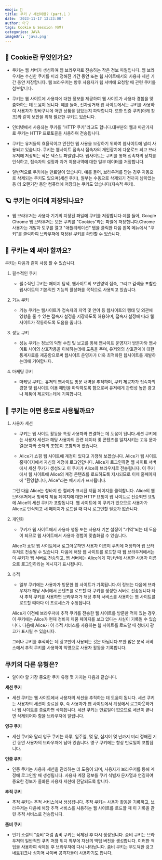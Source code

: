 ```yaml
---
emoji: 🌺
title: 쿠키 / 세션이란? (part.1 )
date: '2023-11-17 13:23:00'
author: 아구
tags: Cookie & Session 이란?
categories: JAVA
imageUrl: 'java.png'
---
```


## 🎈 Cookie란 무엇인가요? 
- 쿠키는 웹 서버가 생성하여 웹 브라우저로 전송하는 작은 정보 파일입니다. 웹 브라우저는 수신한 쿠키를 미리 정해진 기간 동안 또는 웹 사이트에서의 사용자 세션 기간 동안 저장합니다. 웹 브라우저는 향후 사용자가 웹 서버에 요청할 때 관련 쿠키를 첨부합니다.

- 쿠키는 웹 사이트에 사용자에 대한 정보를 제공하여 웹 사이트가 사용자 경험을 맞춤화하는 데 도움이 됩니다. 예를 들어, 전자상거래 웹 사이트에서는 쿠키를 사용하여 사용자가 장바구니에 어떤 상품을 담았는지 파악합니다. 또한 인증 쿠키(아래 참조)와 같이 보안을 위해 필요한 쿠키도 있습니다.

- 인터넷에서 사용되는 쿠키를 "HTTP 쿠키"라고도 합니다.대부분의 웹과 마찬가지로 쿠키는 HTTP 프로토콜을 사용하여 전송됩니다.

- 쿠키는 유저들의 효율적이고 안전한 웹 사용을 보장하기 위하여 웹사이트에 널리 사용되고 있습니다. 쿠키는 웹사이트 접속시 접속자의 개인장치에 다운로드 되고 브라우저에 저장되는 작은 텍스트 파일입니다. 웹사이트는 쿠키를 통해 접속자의 장치를 인식하고, 접속자의 설정과 과거 이용내역에 대한 일부 데이터를 저장합니다.

- 일반적으로 쿠키에는 만료일이 있습니다. 예를 들어, 브라우저를 닫는 경우 자동으로 삭제되는 쿠키도 있으며(세션 쿠키), 일부는 수동으로 삭제되기 전까지 남아있는 등 더 오랜기간 동안 컴퓨터에 저장되는 쿠키도 있습니다(지속적 쿠키). 

## 🪐 쿠키는 어디에 저장되나요?
- 웹 브라우저는 사용자 기기의 지정된 파일에 쿠키를 저장합니다.예를 들어, Google Chrome 웹 브라우저는 모든 쿠키를 "Cookies"라는 파일에 저장합니다.Chrome 사용자는 개발자 도구를 열고 "애플리케이션" 탭을 클릭한 다음 왼쪽 메뉴에서 "쿠키"를 클릭하여 브라우저에 저장된 쿠키를 확인할 수 있습니다.

## 🚀 쿠키는 왜 써야 할까요?
쿠키는 다음과 같이 사용 할 수 있습니다.

1. 필수적인 쿠키
   - 필수적인 쿠키는 페이지 탐색, 웹사이트의 보안영역 접속, 그리고 검색을 포함한 웹사이트의 기본적인 기능의 활성화를 목적으로 사용되고 있습니다. 
  
2. 기능 쿠키
   - 기능 쿠키는 웹사이트가 접속자의 지역 및 언어 등 웹사이트의 행태 및 외관에 영향을 줄 수 있는 접속자 설정을 저장하도록 허용하며, 접속자 설정에 따라 웹사이트가 작동하도록 도움을 줍니다.
  
3. 성능 쿠키
   - 성능 쿠키는 정보의 익명 수집 및 보고를 통해 웹사이트 운영자가 방문자와 웹사이트 사이의 상호작용을 이해하는데에 도움을 주며, 유저와의 상호관계에 대한 통계자료를 제공함으로써 웹사이트 운영자가 더욱 최적화된 웹사이트를 개발하는데에 기여합니다.
  
4. 마케팅 쿠키
   - 마케팅 쿠키는 유저의 웹사이트 방문 내역을 추적하며, 쿠키 제공자가 접속자의 경향 및 웹사이트 이용 패턴을 파악하도록 함으로써 유저에게 관련성 높은 광고나 제품이 제공되는데에 기여합니다.


## 🦖 쿠키는 어떤 용도로 사용될까요?
1. 사용자 세션
    - 쿠키는 웹 사이트 활동을 특정 사용자와 연결하는 데 도움이 됩니다.세션 쿠키에는 사용자 세션과 해당 사용자의 관련 데이터 및 콘텐츠를 일치시키는 고유 문자열(문자와 숫자의 조합)이 포함되어 있습니다.

    - Alice가 쇼핑 웹 사이트에 계정이 있다고 가정해 보겠습니다. Alice가 웹 사이트 홈페이지에서 자신의 계정에 로그인합니다. Alice가 로그인하면 웹 사이트 서버에서 세션 쿠키가 생성되고 이 쿠키가 Alice의 브라우저로 전송됩니다. 이 쿠키에서 웹 사이트에 Alice의 계정 콘텐츠를 로드하도록 지시되므로 이제 홈페이지에 "환영합니다, Alice"라는 메시지가 표시됩니다.
  
    그런 다음 Alice는 청바지 한 켤레가 표시된 제품 페이지를 클릭합니다. Alice의 웹 브라우저에서 청바지 제품 페이지에 대한 HTTP 요청이 웹 사이트로 전송되면 요청에 Alice의 세션 쿠키가 포함됩니다. 웹 사이트에 이 쿠키가 있으므로 사용자가 Alice로 인식되고 새 페이지가 로드될 때 다시 로그인할 필요가 없습니다.

 2. 개인화
    - 쿠키가 웹 사이트에서 사용자 행동 또는 사용자 기본 설정이 "기억"되는 데 도움이 되므로 웹 사이트에서 사용자 경험이 맞춤화될 수 있습니다.

    Alice가 쇼핑 웹 사이트에서 로그아웃하면 사용자 이름이 쿠키에 저장되어 웹 브라우저로 전송될 수 있습니다. 다음에 해당 웹 사이트를 로드할 때 웹 브라우저에서는 이 쿠키가 웹 서버로 전송되고, 웹 서버에는 Alice에게 지난번에 사용한 사용자 이름으로 로그인하라는 메시지가 표시됩니다.

 3. 추적
    - 일부 쿠키에는 사용자가 방문한 웹 사이트가 기록됩니다.이 정보는 다음에 브라우저가 해당 서버에서 콘텐츠를 로드할 때 쿠키를 생성한 서버로 전송됩니다.타사 추적 쿠키를 사용하면 브라우저가 해당 추적 서비스를 사용하는 웹 사이트를 로드할 때마다 이 프로세스가 수행됩니다.

    Alice가 이전에 브라우저에 추적 쿠키를 전송한 웹 사이트를 방문한 적이 있는 경우, 이 쿠키에는 Alice가 현재 청바지 제품 페이지를 보고 있다는 사실이 기록될 수 있습니다. 다음에 Alice가 이 추적 서비스를 사용하는 웹 사이트를 로드할 때 청바지 광고가 표시될 수 있습니다.

    그러나 쿠키를 추적하는 데 광고만이 사용되는 것은 아닙니다.또한 많은 분석 서비스에서 추적 쿠키를 사용하여 익명으로 사용자 활동을 기록합니다.

## 쿠키의 다른 유형은?
- 알아야 할 가장 중요한 쿠키 유형 몇 가지는 다음과 같습니다.

**세션 쿠키**
  - 세션 쿠키는 웹 사이트에서 사용자의 세션을 추적하는 데 도움이 됩니다. 세션 쿠키는 사용자의 세션이 종료된 후, 즉 사용자가 웹 사이트에서 계정에서 로그아웃하거나 웹 사이트를 종료하면 삭제됩니다. 세션 쿠키는 만료일이 없으므로 세션이 끝나면 삭제되어야 함을 브라우저에 알립니다.

**영구 쿠키**
  - 세션 쿠키와 달리 영구 쿠키는 하루, 일주일, 몇 달, 심지어 몇 년까지 미리 정해진 기간 동안 사용자의 브라우저에 남아 있습니다. 영구 쿠키에는 항상 만료일이 포함됩니다.

**인증 쿠키**
  - 인증 쿠키는 사용자 세션을 관리하는 데 도움이 되며, 사용자가 브라우저를 통해 계정에 로그인할 때 생성됩니다. 사용자 계정 정보를 쿠키 식별자 문자열과 연결하여 중요한 정보가 올바른 사용자 세션에 전달되도록 합니다.

**추적 쿠키**
  - 추적 쿠키는 추적 서비스에서 생성됩니다. 추적 쿠키는 사용자 활동을 기록하고, 브라우저는 다음에 해당 추적 서비스를 사용하는 웹 사이트를 로드할 때 이 기록을 관련 추적 서비스로 전송합니다.

**좀비 쿠키**
  - 인기 소설의 "좀비"처럼 좀비 쿠키는 삭제된 후 다시 생성됩니다. 좀비 쿠키는 브라우저의 일반적인 쿠키 저장 위치 외부에 자신의 백업 버전을 생성합니다. 이러한 백업을 사용하여 삭제된 후 브라우저에 다시 나타납니다. 좀비 쿠키는 부도덕한 광고 네트워크나 심지어 사이버 공격자들이 사용하기도 합니다.


```toc

```
